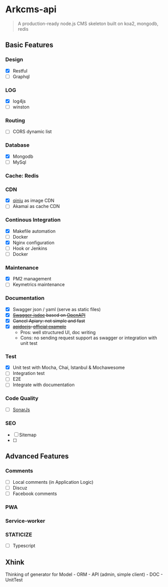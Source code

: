 # Arkcms-api
> A production-ready node.js CMS skeleton built on koa2, mongodb, redis

## Basic Features
### Design
- [x] Restful
- [ ] Graphql

### LOG
- [x] log4js
- [ ] winston

### Routing
- [ ] CORS dynamic list

### Database
- [x] Mongodb
- [ ] MySql

### Cache: Redis

### CDN
- [x] [qiniu](https://www.qiniu.com/) as image CDN
- [ ] Akamai as cache CDN

### Continous Integration
- [x] Makefile automation
- [ ] Docker
- [x] Nginx configuration
- [ ] Hook or Jenkins
- [ ] Docker

### Maintenance
- [x] PM2 management
- [ ] Keymetrics maintenance

### Documentation
- [x] Swagger json / yaml (serve as static files)
- [x] ~~[Swagger-jsdoc](http://mherman.org/blog/2016/05/26/swagger-and-nodejs/#.Wb68GNOg9TY) based on [OpenAPI](https://github.com/OAI/OpenAPI-Specification/blob/master/versions/2.0.md)~~
- [x] ~~Cancel Apiary: not simple and fast~~
- [x] ~~[apidocjs](http://apidocjs.com/): [official example](http://apidocjs.com/example/)~~
  - Pros: well structured UI, doc writing
  - Cons: no sending request support as swagger or integration with unit test

### Test
- [x] Unit test with Mocha, Chai, Istanbul & Mochawesome
- [ ] Integration test
- [ ] E2E
- [ ] Integrate with documentation

### Code Quality
- [ ] [SonarJs](https://www.sonarsource.com/products/codeanalyzers/sonarjs.html)


### SEO
- [ ] Sitemap
- [ ]

## Advanced Features
### Comments
- [ ] Local comments (in Application Logic)
- [ ] Discuz
- [ ] Facebook comments

### PWA

### Service-worker

### STATICIZE
- [ ] Typescript

## Xhink
Thinking of generator for Model - ORM - API (admin, simple client) - DOC - UnitTest